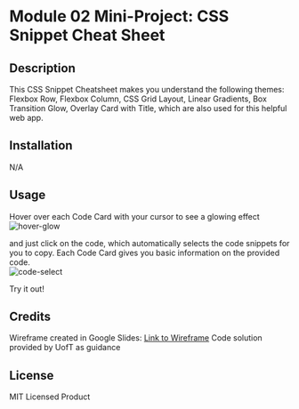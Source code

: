# Module 02 Mini-Project: CSS Snippet Cheat Sheet

## Description

This CSS Snippet Cheatsheet makes you understand the following themes: Flexbox Row, Flexbox Column, CSS Grid Layout, Linear Gradients, Box Transition Glow, Overlay Card with Title, which are also used for this helpful web app.

## Installation

N/A

## Usage
Hover over each Code Card with your cursor to see a glowing effect![hover-glow](https://user-images.githubusercontent.com/129299589/234443424-f1508c89-90d2-4e3f-903f-cc283561c090.png)

and just click on the code, which automatically selects the code snippets for you to copy. Each Code Card gives you basic information on the provided code.              
![code-select](https://user-images.githubusercontent.com/129299589/234443499-cc62bab7-8c2a-44ca-910b-366318ab2fb4.png)


Try it out!

## Credits

Wireframe created in Google Slides: [Link to Wireframe](https://docs.google.com/presentation/d/1EwC86_h4LSQD2pup89qYOi52irNFfjH7WZxmZveGWi0/edit#slide=id.p)
Code solution provided by UofT as guidance

## License

MIT Licensed Product
